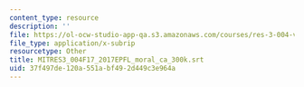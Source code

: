 ```yaml
---
content_type: resource
description: ''
file: https://ol-ocw-studio-app-qa.s3.amazonaws.com/courses/res-3-004-visualizing-materials-science-fall-2017/37f497de120a551abf492d449c3e964a_MITRES3_004F17_2017EPFL_moral_ca_300k.vtt
file_type: application/x-subrip
resourcetype: Other
title: MITRES3_004F17_2017EPFL_moral_ca_300k.srt
uid: 37f497de-120a-551a-bf49-2d449c3e964a
---
```

